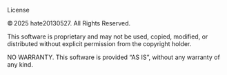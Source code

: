 License

© 2025 hate20130527. All Rights Reserved.

This software is proprietary and may not be used, copied, modified, or distributed without explicit permission from the copyright holder.

NO WARRANTY. This software is provided “AS IS”, without any warranty of any kind.

